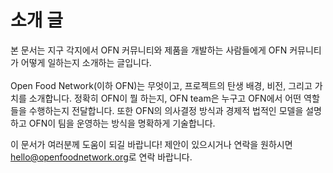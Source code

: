 # 소개 글

본 문서는 지구 각지에서 OFN 커뮤니티와 제품을 개발하는 사람들에게 OFN 커뮤니티가 어떻게 일하는지 소개하는 글입니다. \
\
Open Food Network(이하 OFN)는 무엇이고, 프로젝트의 탄생 배경, 비전, 그리고 가치를 소개합니다. 정확히 OFN이 뭘 하는지, OFN team은 누구고 OFN에서 어떤 역할들을 수행하는지 전달합니다. 또한 OFN의 의사결정 방식과 경제적 법적인 모델을 설명하고 OFN이 팀을 운영하는 방식을 명확하게 기술합니다.

이 문서가 여러분께 도움이 되길 바랍니다! 제안이 있으시거나 연락을 원하시면 [hello@openfoodnetwork.org](mailto:hello@openfoodnetwork.org)로 연락 바랍니다.